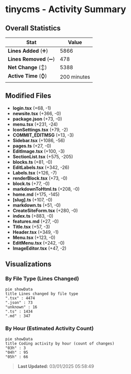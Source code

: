 # tinycms - Activity Summary 

## Overall Statistics

| Stat                   | Value                                                             |
| ---------------------- | ----------------------------------------------------------------- |
| **Lines Added** (➕)   | 5866                                          |
| **Lines Removed** (➖) | 478                                        |
| **Net Change** (↕)    | 5388                |
| **Active Time** (⌚)   | 200 minutes |


## Modified Files
- **login.tsx** (+68, -1)
- **newsite.tsx** (+366, -0)
- **package.json** (+73, -0)
- **menu.tsx** (+231, -24)
- **IconSettings.tsx** (+79, -2)
- **COMMIT_EDITMSG** (+13, -3)
- **Sidebar.tsx** (+1086, -56)
- **pages.ts** (+27, -0)
- **EditImage.tsx** (+100, -3)
- **SectionList.tsx** (+575, -205)
- **blocks.ts** (+81, -0)
- **EditLabels.tsx** (+342, -26)
- **Labels.tsx** (+126, -7)
- **renderBlock.tsx** (+73, -0)
- **block.ts** (+77, -0)
- **markdownToHtml.ts** (+208, -0)
- **home.md** (+175, -145)
- **[slug].ts** (+107, -0)
- **markdown.ts** (+51, -0)
- **CreateSiteForm.tsx** (+280, -0)
- **index.ts** (+883, -0)
- **features.md** (+27, -0)
- **Title.tsx** (+57, -3)
- **Header.tsx** (+349, -1)
- **Menu.tsx** (+123, -0)
- **EditMenu.tsx** (+242, -0)
- **ImageEditor.tsx** (+47, -2)

## Visualizations

### By File Type (Lines Changed)

```mermaid
pie showData
title Lines changed by file type
".tsx" : 4474
".json" : 73
"unknown" : 16
".ts" : 1434
".md" : 347
```

### By Hour (Estimated Activity Count)

```mermaid
pie showData
title Coding activity by hour (count of changes)
"03h" : 3
"04h" : 95
"05h" : 66
```


> **Last Updated:** 03/01/2025 05:58:49